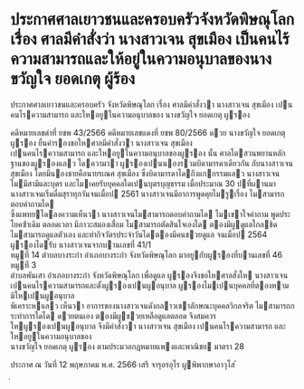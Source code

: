 
# ประกาศศาลเยาวชนและครอบครัวจังหวัดพิษณุโลก เรื่อง ศาลมีคำสั่งว่า นางสาวเจน สุขเมือง เป็นคนไร้ความสามารถและให้อยู่ในความอนุบาลของนางขวัญใจ ยอดเกตุ ผู้ร้อง
      
      

      
      

ประกาศศาลเยาวชนและครอบครัว 
จังหวัดพิษณุโลก 
เรื่อง   ศาลมีคําสั่งวา  นางสาวเจน  สุขเมือง  เปนคนไรความสามารถ 
และใหอยูในความอนุบาลของ  นางขวัญใจ  ยอดเกตุ  ผูรอง 
 
 
คดีหมายเลขดําที่  ยชพ  43/2566 
คดีหมายเลขแดงที่  ยชพ 80/2566 
ดวย  นางขวัญใจ  ยอดเกตุ  ผูรอง  ยื่นคํารองขอใหศาลมีคําสั่งวา  นางสาวเจน  สุขเมือง   
เปนคนไรความสามารถ  และใหอยูในความอนุบาลของผูรอง  นั้น 
ศาลไตสวนพยานหลักฐานของผูรองแลว  ไดความวา  ผูรองเปนนองรวมบิดามารดาเดียวกัน 
กับนางสาวเจน  สุขเมือง  โดยมีนองชายคือนายรเณศ  สุขเมือง  ซึ่งบิดามารดาไดถึงแกกรรมแลว 
นางสาวเจนไมมีสามีและบุตร  และไมเคยรับบุคคลใดเปนบุตรบุญธรรม  เมื่อประมาณ  30  ปที่ผานมา   
นางสาวเจนเริ่มดื่มสุราทุกวันจนเมื่อป  2561    นางสาวเจนมีอาการพูดคุยไมรูเรื่อง  ไมสามารถตอบคําถามได   
ซึ่งแพทยไดลงความเห็นวา  นางสาวเจนไมสามารถตอบคําถามได  ไมเขาใจคําถาม  พูดประโยคซ้ําเดิม 
ตลอดเวลา  มีภาวะสมองเสื่อม  ไมสามารถตัดสินใจเองได  ตองมีผูดูแลใกลชิด  ไมสามารถดูแลตัวเอง 
และทํากิจวัตรประจําวันไดตองมีคนชวยดูแล  จนเมื่อป  2564  ผูรองไดรับ  นางสาวเจนจากบานเลขที่  41/1   
หมูที่   14   ตําบลบางระกํา  อําเภอบางระกํา  จังหวัดพิษณุโลก  มาอยูกับผูรองที่บานเลขที่  46  หมูที่   3   
ตําบลพันเสา  อําเภอบางระกํา  จังหวัดพิษณุโลก  เพื่อดูแล  ผูรองจึงขอใหศาลสั่งให นางสาวเจน 
เปนคนไรความสามารถและตั้งผูรองเปนผูอนุบาล  ผูรองไมเปนบุคคลที่ตองหามมิใหเปนผูอนุบาล   
พิเคราะหแลว  เห็นวา  อาการของนางสาวเจนดังกลาวเขาลักษณะบุคคลวิกลจริต  ไมสามารถกระทําการใดได 
ดวยตนเอง  ตองมีผูชวยเหลือดูแลตลอด  จึงสมควรใหผูรองเปนผูอนุบาล 
จึงมีคําสั่งวา  นางสาวเจน  สุขเมือง  เปนคนไรความสามารถ  และใหอยูในความอนุบาลของ   
นางขวัญใจ  ยอดเกตุ  ผูรอง  ตามประมวลกฎหมายแพงและพาณิชย  มาตรา  28 
 
ประกาศ  ณ  วันที่  12  พฤษภาคม  พ.ศ.  2566 
เสรี  จารุอรอุไร 
ผูพิพากษาอาวุโส 
้
 
่
 